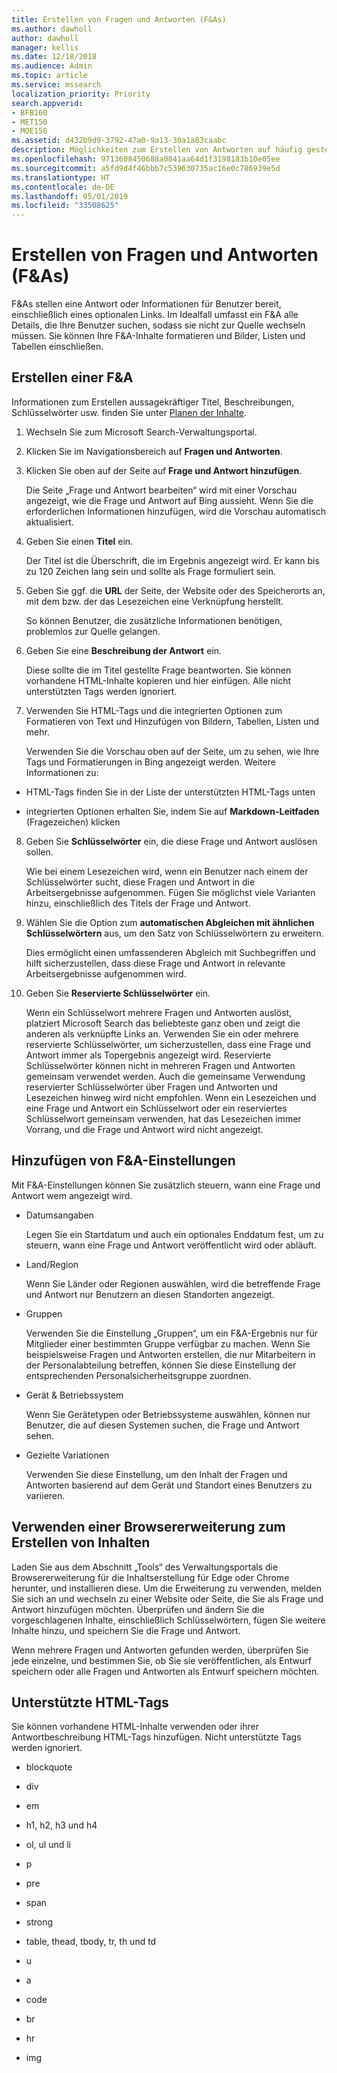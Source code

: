 ```yaml
---
title: Erstellen von Fragen und Antworten (F&As)
ms.author: dawholl
author: dawholl
manager: kellis
ms.date: 12/18/2018
ms.audience: Admin
ms.topic: article
ms.service: mssearch
localization_priority: Priority
search.appverid:
- BFB160
- MET150
- MOE150
ms.assetid: d432b9d9-3792-47a0-9a13-30a1a83caabc
description: Möglichkeiten zum Erstellen von Antworten auf häufig gestellte Fragen zu Ihren Microsoft Search-Arbeitsergebnissen
ms.openlocfilehash: 9713608450688a0841aa64d1f3198183b10e05ee
ms.sourcegitcommit: a5fd9d4f46bbb7c539630735ac16e0c786939e5d
ms.translationtype: HT
ms.contentlocale: de-DE
ms.lasthandoff: 05/01/2019
ms.locfileid: "33508625"
---
```

# <a name="create-qas"></a>Erstellen von Fragen und Antworten (F&As)

F&As stellen eine Antwort oder Informationen für Benutzer bereit, einschließlich eines optionalen Links. Im Idealfall umfasst ein F&A alle Details, die Ihre Benutzer suchen, sodass sie nicht zur Quelle wechseln müssen. Sie können Ihre F&A-Inhalte formatieren und Bilder, Listen und Tabellen einschließen.
  
## <a name="create-a-qa"></a>Erstellen einer F&A

Informationen zum Erstellen aussagekräftiger Titel, Beschreibungen, Schlüsselwörter usw. finden Sie unter [Planen der Inhalte](plan-your-content.md).
  
1. Wechseln Sie zum Microsoft Search-Verwaltungsportal.
    
2. Klicken Sie im Navigationsbereich auf **Fragen und Antworten**.
    
3. Klicken Sie oben auf der Seite auf **Frage und Antwort hinzufügen**.
    
    Die Seite „Frage und Antwort bearbeiten“ wird mit einer Vorschau angezeigt, wie die Frage und Antwort auf Bing aussieht. Wenn Sie die erforderlichen Informationen hinzufügen, wird die Vorschau automatisch aktualisiert.
    
4. Geben Sie einen **Titel** ein.
    
    Der Titel ist die Überschrift, die im Ergebnis angezeigt wird. Er kann bis zu 120 Zeichen lang sein und sollte als Frage formuliert sein.
    
5. Geben Sie ggf. die **URL** der Seite, der Website oder des Speicherorts an, mit dem bzw. der das Lesezeichen eine Verknüpfung herstellt. 
    
    So können Benutzer, die zusätzliche Informationen benötigen, problemlos zur Quelle gelangen.
    
6. Geben Sie eine **Beschreibung der Antwort** ein.
    
    Diese sollte die im Titel gestellte Frage beantworten. Sie können vorhandene HTML-Inhalte kopieren und hier einfügen. Alle nicht unterstützten Tags werden ignoriert.
    
7. Verwenden Sie HTML-Tags und die integrierten Optionen zum Formatieren von Text und Hinzufügen von Bildern, Tabellen, Listen und mehr.
    
    Verwenden Sie die Vorschau oben auf der Seite, um zu sehen, wie Ihre Tags und Formatierungen in Bing angezeigt werden. Weitere Informationen zu:
    
  - HTML-Tags finden Sie in der Liste der unterstützten HTML-Tags unten
    
  - integrierten Optionen erhalten Sie, indem Sie auf **Markdown-Leitfaden** (Fragezeichen) klicken 
    
8. Geben Sie **Schlüsselwörter** ein, die diese Frage und Antwort auslösen sollen. 
    
    Wie bei einem Lesezeichen wird, wenn ein Benutzer nach einem der Schlüsselwörter sucht, diese Fragen und Antwort in die Arbeitsergebnisse aufgenommen. Fügen Sie möglichst viele Varianten hinzu, einschließlich des Titels der Frage und Antwort.
    
9. Wählen Sie die Option zum **automatischen Abgleichen mit ähnlichen Schlüsselwörtern** aus, um den Satz von Schlüsselwörtern zu erweitern. 
    
    Dies ermöglicht einen umfassenderen Abgleich mit Suchbegriffen und hilft sicherzustellen, dass diese Frage und Antwort in relevante Arbeitsergebnisse aufgenommen wird.
    
10. Geben Sie **Reservierte Schlüsselwörter** ein.
    
    Wenn ein Schlüsselwort mehrere Fragen und Antworten auslöst, platziert Microsoft Search das beliebteste ganz oben und zeigt die anderen als verknüpfte Links an. Verwenden Sie ein oder mehrere reservierte Schlüsselwörter, um sicherzustellen, dass eine Frage und Antwort immer als Topergebnis angezeigt wird. Reservierte Schlüsselwörter können nicht in mehreren Fragen und Antworten gemeinsam verwendet werden. Auch die gemeinsame Verwendung reservierter Schlüsselwörter über Fragen und Antworten und Lesezeichen hinweg wird nicht empfohlen. Wenn ein Lesezeichen und eine Frage und Antwort ein Schlüsselwort oder ein reserviertes Schlüsselwort gemeinsam verwenden, hat das Lesezeichen immer Vorrang, und die Frage und Antwort wird nicht angezeigt.
    
## <a name="add-qa-settings"></a>Hinzufügen von F&A-Einstellungen

Mit F&A-Einstellungen können Sie zusätzlich steuern, wann eine Frage und Antwort wem angezeigt wird.
  
- Datumsangaben
    
    Legen Sie ein Startdatum und auch ein optionales Enddatum fest, um zu steuern, wann eine Frage und Antwort veröffentlicht wird oder abläuft.
    
- Land/Region
    
    Wenn Sie Länder oder Regionen auswählen, wird die betreffende Frage und Antwort nur Benutzern an diesen Standorten angezeigt.
    
- Gruppen
    
    Verwenden Sie die Einstellung „Gruppen“, um ein F&A-Ergebnis nur für Mitglieder einer bestimmten Gruppe verfügbar zu machen. Wenn Sie beispielsweise Fragen und Antworten erstellen, die nur Mitarbeitern in der Personalabteilung betreffen, können Sie diese Einstellung der entsprechenden Personalsicherheitsgruppe zuordnen.
    
- Gerät &amp; Betriebssystem
    
    Wenn Sie Gerätetypen oder Betriebssysteme auswählen, können nur Benutzer, die auf diesen Systemen suchen, die Frage und Antwort sehen.
    
- Gezielte Variationen
    
    Verwenden Sie diese Einstellung, um den Inhalt der Fragen und Antworten basierend auf dem Gerät und Standort eines Benutzers zu variieren.
    
## <a name="use-a-browser-extension-to-create-content"></a>Verwenden einer Browsererweiterung zum Erstellen von Inhalten

Laden Sie aus dem Abschnitt „Tools“ des Verwaltungsportals die Browsererweiterung für die Inhaltserstellung für Edge oder Chrome herunter, und installieren diese. Um die Erweiterung zu verwenden, melden Sie sich an und wechseln zu einer Website oder Seite, die Sie als Frage und Antwort hinzufügen möchten. Überprüfen und ändern Sie die vorgeschlagenen Inhalte, einschließlich Schlüsselwörtern, fügen Sie weitere Inhalte hinzu, und speichern Sie die Frage und Antwort.
  
Wenn mehrere Fragen und Antworten gefunden werden, überprüfen Sie jede einzelne, und bestimmen Sie, ob Sie sie veröffentlichen, als Entwurf speichern oder alle Fragen und Antworten als Entwurf speichern möchten.
  
## <a name="supported-html-tags"></a>Unterstützte HTML-Tags

Sie können vorhandene HTML-Inhalte verwenden oder ihrer Antwortbeschreibung HTML-Tags hinzufügen. Nicht unterstützte Tags werden ignoriert.
  
- blockquote
    
- div
    
- em
    
- h1, h2, h3 und h4
    
- ol, ul und li
    
- p
    
- pre
    
- span
    
- strong
    
- table, thead, tbody, tr, th und td
    
- u
    
- a
    
- code
    
- br
    
- hr
    
- img

  


